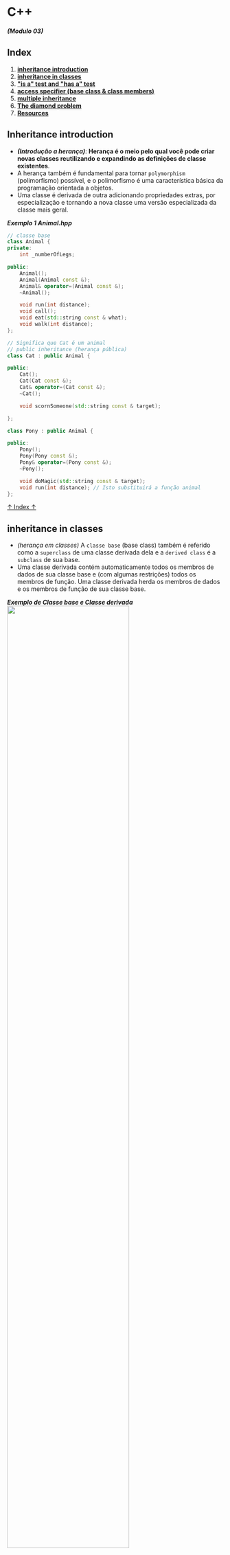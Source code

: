 # C++
***(Modulo 03)***

## Index

01. **[inheritance introduction](#inheritance-introduction)**
02. **[inheritance in classes](#inheritance-in-classes)**
03. **["is a" test and "has a" test](#is-a-test-and-has-a-test)**
04. **[access specifier (base class & class members)](#access-specifier-base-class--class-members)**
05. **[multiple inheritance](#multiple-inheritance)**
06. **[The diamond problem](#the-diamond-problem)**
07. **[Resources](#resources)**

## Inheritance introduction
- ***(Introdução a herança)***: **Herança é o meio pelo qual você pode criar novas classes reutilizando e expandindo as definições de classe existentes**.
- A herança também é fundamental para tornar `polymorphism` (polimorfismo) possível, e o polimorfismo é uma característica básica da programação orientada a objetos.
- Uma classe é derivada de outra adicionando propriedades extras, por especialização e tornando a nova classe uma versão especializada da classe mais geral.

***Exemplo 1 Animal.hpp***
```cpp
// classe base
class Animal {
private:
	int _numberOfLegs;

public:
	Animal();
	Animal(Animal const &);
	Animal& operator=(Animal const &);
	~Animal();

	void run(int distance);
	void call();
	void eat(std::string const & what);
	void walk(int distance);
};

// Significa que Cat é um animal
// public inheritance (herança pública)
class Cat : public Animal {

public:
	Cat();
	Cat(Cat const &);
	Cat& operator=(Cat const &);
	~Cat();

	void scornSomeone(std::string const & target);

};

class Pony : public Animal {

public:
	Pony();
	Pony(Pony const &);
	Pony& operator=(Pony const &);
	~Pony();

	void doMagic(std::string const & target);
	void run(int distance); // Isto substituirá a função animal
};

```
[↑ Index ↑](#index)

## inheritance in classes
- *(herança em classes)* A `classe base` (base class) também é referido como a `superclass` de uma classe derivada dela e a `derived class` é a `subclass` de sua base.
- Uma classe derivada contém automaticamente todos os membros de dados de sua classe base e (com algumas restrições) todos os membros de função. Uma classe derivada herda os membros de dados e os membros de função de sua classe base.

***Exemplo de Classe base e Classe derivada***
[<img align="center" src="https://github.com/faleite/42cpp03/blob/main/dcs/derived_class.png" width="75%"/>](https://github.com/faleite/42cpp03/blob/main/dcs/derived_class.png)

[↑ Index ↑](#index)

## "is a" test and "has a" test
- `"é um" teste e "tem um" teste` Os objetos de classe derivada devem ser objetos de `especializações sensatas` da classe base. Isso significa que uma classe derivada deve definir um subconjunto dos objetos representados pela classe base.
- O "é um" teste é uma excelente primeira verificação, mas não é infalível. Se as classes falharem no teste "é um", é quase certo que você não deverá usar a derivação de classes. Neste caso, você pode verificar o "tem um" teste.
- Um objeto de classe passa no "tem um" teste se contiver uma instância de outra classe. Você pode acomodar isso incluindo um objeto na segunda classe como membro de dados da primeira. Por exemplo, um objeto `Automobile` (Automóvel) teria um objeto `Engine` (motor) como membro de dados. Esse tipo de relacionamento é chamado de `aggregation` (agregação).

[↑ Index ↑](#index)

## access specifier (base class & class members)
- Determina como os membros da classe base podem ser acessados ​​dentro da classe derivada
- `private`: os membros são totalmente privados da classe. Eles não apenas não podem ser acessados ​​de fora da classe base, mas também não podem ser acessados ​​de dentro de uma classe que os herda.
- `protected`: os membros de uma classe base são acessíveis de dentro da classe derivada, mas protegidos contra interferências externas.
- O acesso aos membros herdados de um objeto de classe derivada não é determinado apenas por sua especificação de acesso na classe base, mas pelo especificador de acesso na classe base e pelo especificador de acesso da classe base na classe derivada.

***Exemplo***
```cpp
// Exemplo de especificador de acesso para membros da classe
class Quadruped { // Can access name, run() and legs

private:
	std::string name; // Only accessible from an Quadruped object

protected:
	Leg legs[4]; // Accessible from an Quadruped or derived object

public:
	void run(); // Accessible from wherever
};
```
- Em geral, existem três possibilidades para o especificador de classe base: `public`, `protected`, `private`. Se você omitir o especificador de acesso base, o padrão será `private`
- Ser capaz de alterar o nível de acesso dos membros herdados em uma classe derivada oferece um certo grau de flexibilidade, mas lembre-se de que **você só pode tornar o nível de acesso mais rigoroso**, não pode relaxar o nível de acesso especificador na classe base.

***Efeito do especificador de classe base na acessibilidade de membros herdados***
[<img align="center" src="https://github.com/faleite/42cpp03/blob/main/dcs/access_specifier.png" width="75%"/>](https://github.com/faleite/42cpp03/blob/main/dcs/access_specifier.png)

- Em resumo, você precisa considerar dois aspectos ao definir uma hierarquia de classes: **os especificadores de acesso para os membros de cada classe e o especificador de acesso da classe base em cada classe derivada.**

[↑ Index ↑](#index)

## multiple inheritance
- Uma classe derivada pode ter quantas classes base diretas forem necessárias para um aplicativo. Isso é chamado de `multiple inheritance` oposto a `single inheritance`, em que uma única classe base é usada. A herança múltipla é usada com muito menos frequência do que a herança única e é melhor evitada tanto quanto possível.

***m exemplo de herança múltipla***
[<img align="center" src="https://github.com/faleite/42cpp03/blob/main/dcs/multiple_inheritance.png" width="75%"/>](https://github.com/faleite/42cpp03/blob/main/dcs/multiple_inheritance.png)


```cpp
class CerealPack : public Carton, public Contents
{
	// details of the class...
};
```

- A classe `CerealPack` herdará todos os membros de ambas as classes base, portanto incluirá os membros da base indireta, `Box`. Os construtores das classes herdadas são chamados na mesma ordem em que são herdados. Neste caso, o construtor `Carton` será chamado antes do construtor `Contents`.
- O nível de acesso de cada membro herdado é determinado por dois fatores: `o especificador de acesso do membro na classe base` e `o especificador de acesso da classe base`.

### Virtual base classes
- Para evitar a duplicação de uma classe base, você deve identificar ao compilador que a classe base deve aparecer apenas uma vez dentro de uma classe derivada. Você faz isso especificando a classe como `virtual base class` usando a palavra-chave `virtual`.

[↑ Index ↑](#index)

## The diamond problem
- O problema do diamante ocorre quando duas superclasses de uma classe possuem uma classe base comum. Por exemplo, no diagrama a seguir, a classe TA obtém duas cópias de todos os atributos da classe Person, o que causa ambiguidades.
- A solução para este problema é a palavra-chave `virtual`. Tornamos as classes `Faculty` e `Student` como classes base virtuais para evitar duas cópias de `Person` na classe `TA`.

***exemplo de herança múltipla***
[<img align="center" src="https://github.com/faleite/42cpp03/blob/main/dcs/diamond_problem.png" width="75%"/>](https://github.com/faleite/42cpp03/blob/main/dcs/diamond_problem.png)

- Como o virtual resolve o problema do diamante? Herança virtual significa que haverá apenas 1 instância da classe base A e não 2. [fonte](https://stackoverflow.com/questions/2659116/how-does-virtual-inheritance-solve-the-diamond-multiple-inheritance-ambiguit)

[<img align="center" src="https://github.com/faleite/42cpp03/blob/main/dcs/virtual.png" width="75%"/>](https://github.com/faleite/42cpp03/blob/main/dcs/virtual.png)

## Resources
- [Create UML class diagrams](https://www.drawio.com/blog/uml-class-diagrams)
- [Inheritance — Multiple and Virtual Inheritance](https://isocpp.org/wiki/faq/multiple-inheritance)

[↑ Index ↑](#index)